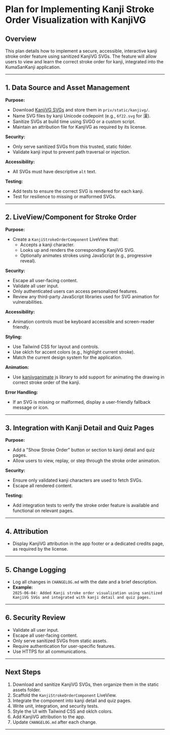 # Plan for Implementing Kanji Stroke Order Visualization with KanjiVG

## Overview

This plan details how to implement a secure, accessible, interactive kanji stroke order feature using sanitized KanjiVG SVGs. The feature will allow users to view and learn the correct stroke order for kanji, integrated into the KumaSanKanji application.

---

## 1. Data Source and Asset Management

**Purpose:**  

- Download [KanjiVG SVGs](https://github.com/KanjiVG/kanjivg) and store them in `priv/static/kanjivg/`.
- Name SVG files by kanji Unicode codepoint (e.g., `6f22.svg` for 漢).
- Sanitize SVGs at build time using SVGO or a custom script.
- Maintain an attribution file for KanjiVG as required by its license.

**Security:**  

- Only serve sanitized SVGs from this trusted, static folder.
- Validate kanji input to prevent path traversal or injection.

**Accessibility:**  

- All SVGs must have descriptive `alt` text.

**Testing:**  

- Add tests to ensure the correct SVG is rendered for each kanji.
- Test for resilience to missing or malformed SVGs.

---

## 2. LiveView/Component for Stroke Order

**Purpose:**  

- Create a `KanjiStrokeOrderComponent` LiveView that:
  - Accepts a kanji character.
  - Looks up and renders the corresponding KanjiVG SVG.
  - Optionally animates strokes using JavaScript (e.g., progressive reveal).

**Security:**  

- Escape all user-facing content.
- Validate all user input.
- Only authenticated users can access personalized features.
- Review any third-party JavaScript libraries used for SVG animation for vulnerabilities.

**Accessibility:**  

- Animation controls must be keyboard accessible and screen-reader friendly.

**Styling:**  

- Use Tailwind CSS for layout and controls.
- Use oklch for accent colors (e.g., highlight current stroke).
- Match the current design system for the application.

**Animation:**

- Use [kanjivganimate](https://github.com/nihongodera/kanjivganimate) js library to add support for animating the drawing in correct stroke order of the kanji.

**Error Handling:**  

- If an SVG is missing or malformed, display a user-friendly fallback message or icon.

---

## 3. Integration with Kanji Detail and Quiz Pages

**Purpose:**  

- Add a "Show Stroke Order" button or section to kanji detail and quiz pages.
- Allow users to view, replay, or step through the stroke order animation.

**Security:**  

- Ensure only validated kanji characters are used to fetch SVGs.
- Escape all rendered content.

**Testing:**  

- Add integration tests to verify the stroke order feature is available and functional on relevant pages.

---

## 4. Attribution

- Display KanjiVG attribution in the app footer or a dedicated credits page, as required by the license.

---

## 5. Change Logging

- Log all changes in `CHANGELOG.md` with the date and a brief description.
- **Example:**  
  `2025-06-04: Added Kanji stroke order visualization using sanitized KanjiVG SVGs and integrated with kanji detail and quiz pages.`

---

## 6. Security Review

- Validate all user input.
- Escape all user-facing content.
- Only serve sanitized SVGs from static assets.
- Require authentication for user-specific features.
- Use HTTPS for all communications.

---

## Next Steps

1. Download and sanitize KanjiVG SVGs, then organize them in the static assets folder.
2. Scaffold the `KanjiStrokeOrderComponent` LiveView.
3. Integrate the component into kanji detail and quiz pages.
4. Write unit, integration, and security tests.
5. Style the UI with Tailwind CSS and oklch colors.
6. Add KanjiVG attribution to the app.
7. Update `CHANGELOG.md` after each change.

---
